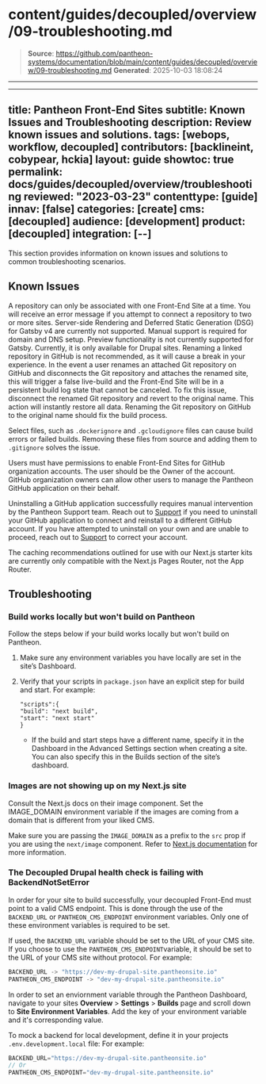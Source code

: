 # content/guides/decoupled/overview/09-troubleshooting.md

> **Source**: https://github.com/pantheon-systems/documentation/blob/main/content/guides/decoupled/overview/09-troubleshooting.md
> **Generated**: 2025-10-03 18:08:24

---

---
title: Pantheon Front-End Sites
subtitle: Known Issues and Troubleshooting
description: Review known issues and solutions.
tags: [webops, workflow, decoupled]
contributors: [backlineint, cobypear, hckia]
layout: guide
showtoc: true
permalink: docs/guides/decoupled/overview/troubleshooting
reviewed: "2023-03-23"
contenttype: [guide]
innav: [false]
categories: [create]
cms: [decoupled]
audience: [development]
product: [decoupled]
integration: [--]
---

This section provides information on known issues and solutions to common troubleshooting scenarios.

## Known Issues

<Accordion title="A repository can only be associated with one Front-End Site" id="repo-site" >
A repository can only be associated with one Front-End Site at a time. You will receive an error message if you attempt to connect a repository to two or more sites.
</Accordion>

<Accordion title="Gatsby does not support SSR and DSG" id="ssr-gatsby" >
Server-side Rendering and Deferred Static Generation (DSG) for Gatsby v4 are currently not supported.
</Accordion>

<Accordion title="Manual support is required" id="support-manual" >
Manual support is required for domain and DNS setup.
</Accordion>

<Accordion title="Preview functionality is not supported for Gatsby" id="preview" >
Preview functionality is not currently supported for Gatsby. Currently, it is only available for Drupal sites.
</Accordion>

<Accordion title="Renaming a linked repository in GitHub will cause a break in your decoupled experience." id="rename-repo" >
Renaming a linked repository in GitHub is not recommended, as it will cause a break in your experience. In the event a user renames an attached Git repository on GitHub and disconnects the Git repository and attaches the renamed site, this will trigger a false live-build and the Front-End Site will be in a persistent build log state that cannot be canceled. To fix this issue, disconnect the renamed Git repository and revert to the original name. This action will instantly restore all data. Renaming the Git repository on GitHub to the original name should fix the build process.
</Accordion>

<Accordion title="Select files can cause build errors" id="remove-files" >

Select files, such as `.dockerignore` and `.gcloudignore` files can cause build errors or failed builds. Removing these files from source and adding them to `.gitignore` solves the issue.

</Accordion>

<Accordion title="Users must have permissions to enable decoupled for GitHub organization accounts." id="github-organization" >
Users must have permissions to enable Front-End Sites for GitHub organization accounts. The user should be the Owner of the account. GitHub organization owners can allow other users to manage the Pantheon GitHub application on their behalf.
</Accordion>

<Accordion title="How to uninstall a VCS" id="uninstalling" >

Uninstalling a GitHub application successfully requires manual intervention by the Pantheon Support team. Reach out to [Support](/guides/support/contact-support/) if you need to uninstall your GitHub application to connect and reinstall to a different GitHub account. If you have attempted to uninstall on your own and are unable to proceed, reach out to [Support](/guides/support/contact-support/) to correct your account.

</Accordion>

<Accordion title="Next.js 13 App Router" id="nextjs-approuter" >

The caching recommendations outlined for use with our Next.js starter kits are currently only compatible with the Next.js Pages Router, not the App Router.

</Accordion>

## Troubleshooting

### Build works locally but won't build on Pantheon

Follow the steps below if your build works locally but won't build on Pantheon.

1. Make sure any environment variables you have locally are set in the site’s Dashboard.

1. Verify that your scripts in `package.json` have an explicit step for build and start. For example:

    ```bash{promptUser: user}
    "scripts":{
    "build": "next build",
    "start": "next start"
    }
    ```

    - If the build and start steps have a different name, specify it in the Dashboard in the Advanced Settings section when creating a site. You can also specify this in the Builds section of the site’s dashboard.

### Images are not showing up on my Next.js site

Consult the Next.js docs on their image component. Set the IMAGE_DOMAIN environment variable if the images are coming from a domain that is different from your liked CMS.

Make sure you are passing the `IMAGE_DOMAIN` as a prefix to the `src` prop if you are using the `next/image` component. Refer to [Next.js documentation](https://nextjs.org/docs/api-reference/next.config.js/basepath#images) for more information.

### The Decoupled Drupal health check is failing with BackendNotSetError

In order for your site to build successfully, your decoupled Front-End must point to a valid CMS endpoint. This is done through the use of the `BACKEND_URL` or `PANTHEON_CMS_ENDPOINT` environment variables. Only one of these environment variables is required to be set. 

If used, the `BACKEND_URL` variable should be set to the URL of your CMS site. If you choose to use the `PANTHEON_CMS_ENDPOINT`variable, it should be set to the URL of your CMS site without protocol. For example:
```js
BACKEND_URL -> "https://dev-my-drupal-site.pantheonsite.io"
PANTHEON_CMS_ENDPOINT -> "dev-my-drupal-site.pantheonsite.io"

```

In order to set an enviornment variable through the Pantheon Dashboard, navigate to your sites **Overview** > **Settings** > **Builds** page and scroll down to **Site Environment Variables**. Add the key of your environment variable and it's corresponding value.

To mock a backend for local development, define it in your projects `.env.development.local` file: For example:
```js
BACKEND_URL="https://dev-my-drupal-site.pantheonsite.io"
// Or
PANTHEON_CMS_ENDPOINT="dev-my-drupal-site.pantheonsite.io"

```

